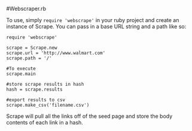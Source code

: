 #Webscraper.rb

To use, simply `require 'webscrape'` in your ruby project and
create an instance of Scrape. You can pass in a base URL string and a path like so:

    require 'webscrape'

    scrape = Scrape.new
    scrape.url = 'http://www.walmart.com'
    scrape.path = '/'

    #To execute
    scrape.main

    #store scrape results in hash
    hash = scrape.results

    #export results to csv
    scrape.make_csv('filename.csv')



Scrape will pull all the links off of the seed page and store the body contents of each link in a hash.






